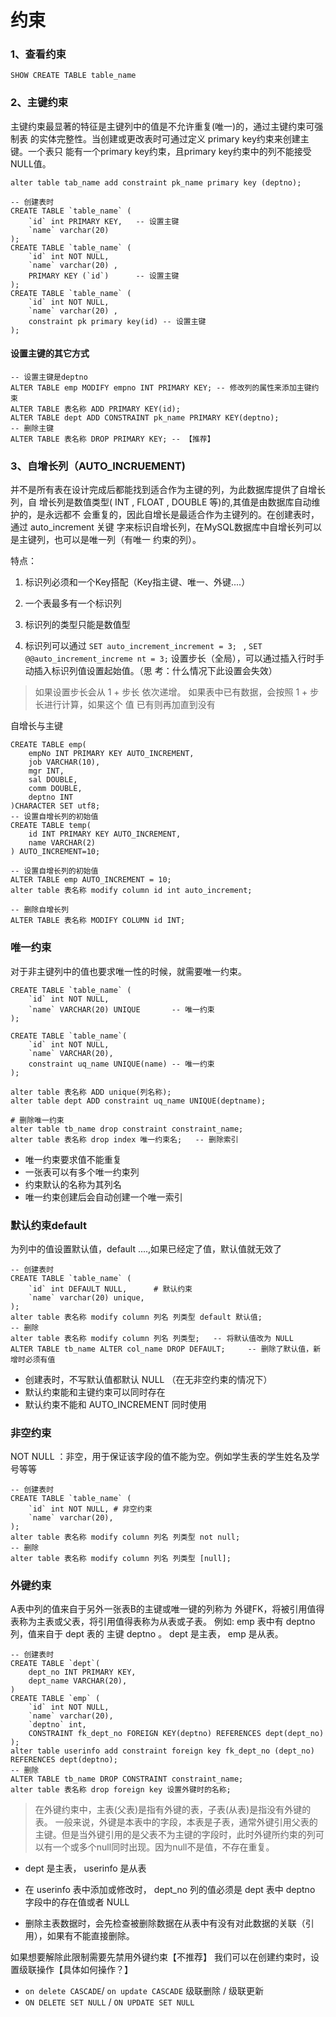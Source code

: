 # 约束

### 1、查看约束 

```mysql
SHOW CREATE TABLE table_name
```

### 2、主键约束

​		主键约束最显著的特征是主键列中的值是不允许重复(唯一)的，通过主键约束可强制表 的实体完整性。当创建或更改表时可通过定义 primary key约束来创建主键。一个表只 能有一个primary key约束，且primary key约束中的列不能接受NULL值。 

`alter table tab_name add constraint pk_name primary key (deptno);`

```mysql
-- 创建表时
CREATE TABLE `table_name` (
	`id` int PRIMARY KEY,	-- 设置主键
	`name` varchar(20)
);
CREATE TABLE `table_name` (
	`id` int NOT NULL,
	`name` varchar(20) ,
	PRIMARY KEY (`id`) 		-- 设置主键
);
CREATE TABLE `table_name` (
	`id` int NOT NULL,
	`name` varchar(20) ,
	constraint pk primary key(id) -- 设置主键
);

```

#### 设置主键的其它方式

```mysql
-- 设置主键是deptno
ALTER TABLE emp MODIFY empno INT PRIMARY KEY; -- 修改列的属性来添加主键约束
ALTER TABLE 表名称 ADD PRIMARY KEY(id);
ALTER TABLE dept ADD CONSTRAINT pk_name PRIMARY KEY(deptno);
-- 删除主键
ALTER TABLE 表名称 DROP PRIMARY KEY; -- 【推荐】
```



### 3、自增长列（AUTO_INCRUEMENT)

并不是所有表在设计完成后都能找到适合作为主键的列，为此数据库提供了自增长列，自 增长列是数值类型( INT , FLOAT , DOUBLE 等)的,其值是由数据库自动维护的，是永远都不 会重复的，因此自增长是最适合作为主键列的。在创建表时，通过 auto_increment 关键 字来标识自增长列，在MySQL数据库中自增长列可以是主键列，也可以是唯一列（有唯一 约束的列）。

特点： 

1. 标识列必须和一个Key搭配（Key指主键、唯一、外键....） 

2. 一个表最多有一个标识列 

3. 标识列的类型只能是数值型 

4. 标识列可以通过 `SET auto_increment_increment = 3; ` , `SET @@auto_increment_increme nt = 3;` 设置步长（全局），可以通过插入行时手动插入标识列值设置起始值。（思 考：什么情况下此设置会失效）

> 如果设置步长会从 1 + 步长 依次递增。
如果表中已有数据，会按照 1 + 步长进行计算，如果这个 值 已有则再加直到没有

自增长与主键
```mysql
CREATE TABLE emp(
	empNo INT PRIMARY KEY AUTO_INCREMENT,
	job VARCHAR(10),
	mgr INT,
	sal DOUBLE,
	comm DOUBLE,
	deptno INT
)CHARACTER SET utf8;
-- 设置自增长列的初始值
CREATE TABLE temp(
	id INT PRIMARY KEY AUTO_INCREMENT,
	name VARCHAR(2)
) AUTO_INCREMENT=10;

-- 设置自增长列的初始值
ALTER TABLE emp AUTO_INCREMENT = 10;
alter table 表名称 modify column id int auto_increment;

-- 删除自增长列
ALTER TABLE 表名称 MODIFY COLUMN id INT;
```

### 唯一约束
对于非主键列中的值也要求唯一性的时候，就需要唯一约束。

```mysql
CREATE TABLE `table_name` (
	`id` int NOT NULL,
	`name` VARCHAR(20) UNIQUE		-- 唯一约束
);

CREATE TABLE `table_name`(
	`id` int NOT NULL,
	`name` VARCHAR(20),
    constraint uq_name UNIQUE(name)	-- 唯一约束
);

alter table 表名称 ADD unique(列名称);
alter table dept ADD constraint uq_name UNIQUE(deptname);

# 删除唯一约束
alter table tb_name drop constraint constraint_name;
alter table 表名称 drop index 唯一约束名;	-- 删除索引
```
- 唯一约束要求值不能重复
- 一张表可以有多个唯一约束列
- 约束默认的名称为其列名
- 唯一约束创建后会自动创建一个唯一索引

### 默认约束default
为列中的值设置默认值，default ....,如果已经定了值，默认值就无效了
```mysql
-- 创建表时
CREATE TABLE `table_name` (
	`id` int DEFAULT NULL,		# 默认约束
	`name` varchar(20) unique,
);
alter table 表名称 modify column 列名 列类型 default 默认值;
-- 删除
alter table 表名称 modify column 列名 列类型; 	-- 将默认值改为 NULL
ALTER TABLE tb_name ALTER col_name DROP DEFAULT;	 -- 删除了默认值，新增时必须有值
```
- 创建表时，不写默认值都默认 NULL （在无非空约束的情况下）
- 默认约束能和主键约束可以同时存在
- 默认约束不能和 AUTO_INCREMENT 同时使用

### 非空约束
NOT NULL ：非空，用于保证该字段的值不能为空。例如学生表的学生姓名及学号等等
```mysql
-- 创建表时
CREATE TABLE `table_name` (
	`id` int NOT NULL, # 非空约束
	`name` varchar(20),
);
alter table 表名称 modify column 列名 列类型 not null;
-- 删除
alter table 表名称 modify column 列名 列类型 [null];
```
### 外键约束
A表中列的值来自于另外一张表B的主键或唯一键的列称为 外键FK，将被引用值得表称为主表或父表，将引用值得表称为从表或子表。 例如: emp 表中有 deptno 列，值来自于 dept 表的 主键 deptno 。 dept 是主表， emp 是从表。
```mysql
-- 创建表时
CREATE TABLE `dept`(
	dept_no INT PRIMARY KEY,
	dept_name VARCHAR(20),
)
CREATE TABLE `emp` (
	`id` int NOT NULL,
	`name` varchar(20),
	`deptno` int,
	CONSTRAINT fk_dept_no FOREIGN KEY(deptno) REFERENCES dept(dept_no)
);
alter table userinfo add constraint foreign key fk_dept_no (dept_no) REFERENCES dept(deptno);
-- 删除
ALTER TABLE tb_name DROP CONSTRAINT constraint_name;
alter table 表名称 drop foreign key 设置外键时的名称;

```
> 在外键约束中，主表(父表)是指有外键的表，子表(从表)是指没有外键的表。  一般来说，外键是本表中的字段，本表是子表，通常外键引用父表的主键。但是当外键引用的是父表不为主键的字段时，此时外键所约束的列可以有一个或多个null同时出现。因为null不是值，不存在重复。

- dept 是主表， userinfo 是从表
- 在 userinfo 表中添加或修改时， dept_no 列的值必须是 dept 表中 deptno 字段中的存在值或者 NULL

- 删除主表数据时，会先检查被删除数据在从表中有没有对此数据的关联（引用），如果有不能直接删除。


如果想要解除此限制需要先禁用外键约束【不推荐】
我们可以在创建约束时，设置级联操作【具体如何操作？】
- `on delete CASCADE`/ `on update CASCADE` 级联删除 / 级联更新
- `ON DELETE SET NULL` / `ON UPDATE SET NULL`










